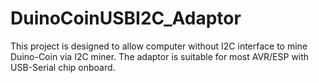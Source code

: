 # DuinoCoinUSBI2C_Adaptor
This project is designed to allow computer without I2C interface to mine Duino-Coin via I2C miner. The adaptor is suitable for most AVR/ESP with USB-Serial chip onboard.
